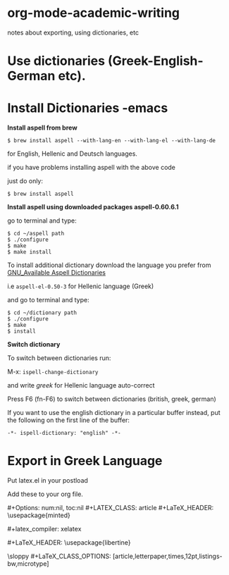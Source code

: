 # org-mode-academic-writing
notes about exporting, using dictionaries, etc

# Use dictionaries (Greek-English-German etc).

# Install Dictionaries -emacs

**Install aspell from brew**

    $ brew install aspell --with-lang-en --with-lang-el --with-lang-de

for English, Hellenic and Deutsch languages.

if you have problems installing aspell with the above code

just do only:

    $ brew install aspell

**Install aspell using downloaded packages aspell-0.60.6.1**

go to terminal and type:

    $ cd ~/aspell path
    $ ./configure
    $ make
    $ make install

To install additional dictionary download the language you prefer from  [GNU\_Available Aspell Dictionaries](ftp://ftp.gnu.org/gnu/aspell/dict/0index.html)

i.e `aspell-el-0.50-3` for Hellenic language (Greek)

and go to terminal and type:

    $ cd ~/dictionary path
    $ ./configure
    $ make
    $ install

**Switch dictionary**

To switch between dictionaries run:

M-x: `ispell-change-dictionary`

and write *greek* for Hellenic language auto-correct

Press F6 (fn-F6) to switch between dictionaries (british, greek, german)

If you want to use the english dictionary in a particular buffer instead,
put the following on the first line of the buffer:

`-*- ispell-dictionary: "english" -*-`

# Export in Greek Language

Put latex.el in your postload

Add these to your org file.

#+Options: num:nil, toc:nil
#+LATEX_CLASS: article
#+LaTeX_HEADER: \usepackage{minted}

#+latex_compiler: xelatex

#+LaTeX_HEADER: \usepackage{libertine}

\sloppy
#+LaTeX_CLASS_OPTIONS: [article,letterpaper,times,12pt,listings-bw,microtype]

